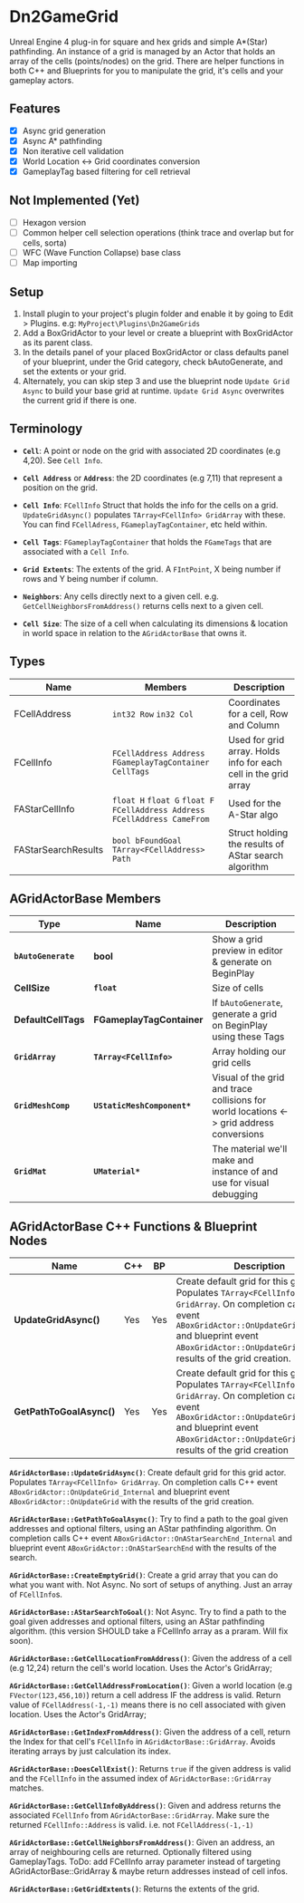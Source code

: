 # Dn2GameGrid

Unreal Engine 4 plug-in for square and hex grids and simple A*(Star) pathfinding. An instance of a grid is managed by an Actor that holds an array of the cells (points/nodes) on the grid. There are helper functions in both C++ and Blueprints for you to manipulate the grid, it's cells and your gameplay actors.

## Features
- [x] Async grid generation
- [x] Async A* pathfinding
- [x] Non iterative cell validation
- [x] World Location <-> Grid coordinates conversion
- [x] GameplayTag based filtering for cell retrieval

## Not Implemented (Yet)
- [ ] Hexagon version
- [ ] Common helper cell selection operations (think trace and overlap but for cells, sorta)
- [ ] WFC (Wave Function Collapse) base class
- [ ] Map importing

## Setup
1. Install plugin to your project's plugin folder and enable it by going to Edit > Plugins. e.g: `MyProject\Plugins\Dn2GameGrids`
2. Add a BoxGridActor to your level or create a blueprint with BoxGridActor as its parent class.
3. In the details panel of your placed BoxGridActor  or class defaults panel of your blueprint, under the Grid category, check bAutoGenerate, and set the extents or your grid.
4. Alternately, you can skip step 3 and use the blueprint node `Update Grid Async` to build your base grid at runtime. `Update Grid Async` overwrites the current grid if there is one.

## Terminology
- **`Cell`**: A point or node on the grid with associated 2D coordinates (e.g 4,20). See `Cell Info`.

- **`Cell Address`** or **`Address`**: the 2D coordinates (e.g 7,11) that represent a position on the grid.

- **`Cell Info`**: `FCellInfo` Struct that holds the info for the cells on a grid. `UpdateGridAsync()` populates `TArray<FCellInfo> GridArray` with these. You can find `FCellAdress`, `FGameplayTagContainer`, etc held within.

- **`Cell Tags`**: `FGameplayTagContainer` that holds the `FGameTags` that are associated with a `Cell Info`.

- **`Grid Extents`**: The extents of the grid. A `FIntPoint`, X being number if rows and Y being number if column.

- **`Neighbors`**: Any cells directly next to a given cell. e.g. `GetCellNeighborsFromAddress()` returns cells next to a given cell.

- **`Cell Size`**: The size of a cell when calculating its dimensions & location in world space in relation to the `AGridActorBase` that owns it.

## Types
| Name | Members | Description |
|-|-|-|
| FCellAddress | `int32 Row` `in32 Col` | Coordinates for a cell, Row and Column|
| FCellInfo | `FCellAddress Address` `FGameplayTagContainer CellTags`| Used for grid array. Holds info for each cell in the grid array |
| FAStarCellInfo | `float H` `float G` `float F` `FCellAddress Address` `FCellAddress CameFrom` | Used for the A-Star algo |
| FAStarSearchResults | `bool bFoundGoal` `TArray<FCellAddress> Path` | Struct holding the results of AStar search algorithm |


## AGridActorBase Members
<!--
**`bool` `bAutoGenerate`**: If the actor should generate a grid.
**`float` `CellSize`**: Size of cells.
**`FGameplayTagContainer` `DefaultCellTags`**: If `bAutoGenerate` is true we generate a grid on BeginPlay using these Tags.
**`TArray<FCellInfo>` `GridArray`**: Array holding our grid.
**`UStaticMeshComponent*` `GridMeshComp`**: Mesh component for visuals of the grid and trace collisions for world locations <> grid address conversions.
**`UMaterial*` `GridMat`**:	The material we'll make and instance of and use for visual debugging. -->
| Type                        | Name                  | Description                                                                              |
|-----------------------------|-----------------------|------------------------------------------------------------------------------------------|
| **`bAutoGenerate`** | **bool** | Show a grid preview in editor & generate on BeginPlay |
| **CellSize** | **`float`** | Size of cells |
| **DefaultCellTags** | **FGameplayTagContainer** | If `bAutoGenerate`, generate a grid on BeginPlay using these Tags |
| **`GridArray`** | **`TArray<FCellInfo>`** | Array holding our grid cells |
| **`GridMeshComp`** | **`UStaticMeshComponent*`** | Visual of the grid and trace collisions for world locations <-> grid address conversions |
| **`GridMat`** | **`UMaterial*`** | The material we'll make and instance of and use for visual debugging |


## AGridActorBase C++ Functions & Blueprint Nodes
| Name | C++ | BP | Description |
|-|-|-|-|
| **UpdateGridAsync()** | Yes | Yes | Create default grid for this grid actor. Populates `TArray<FCellInfo> GridArray`. On completion calls C++ event `ABoxGridActor::OnUpdateGrid_Internal` and blueprint event `ABoxGridActor::OnUpdateGrid` with the results of the grid creation. |
| **GetPathToGoalAsync()** | Yes | Yes |Create default grid for this grid actor. Populates `TArray<FCellInfo> GridArray`. On completion calls C++ event `ABoxGridActor::OnUpdateGrid_Internal` and blueprint event `ABoxGridActor::OnUpdateGrid` with the results of the grid creation|

**`AGridActorBase::UpdateGridAsync()`**: Create default grid for this grid actor. Populates `TArray<FCellInfo> GridArray`. On completion calls C++ event `ABoxGridActor::OnUpdateGrid_Internal` and blueprint event `ABoxGridActor::OnUpdateGrid` with the results of the grid creation.

**`AGridActorBase::GetPathToGoalAsync()`**: Try to find a path to the goal given addresses and optional filters, using an AStar pathfinding algorithm. On completion calls C++ event `ABoxGridActor::OnAStarSearchEnd_Internal` and blueprint event `ABoxGridActor::OnAStarSearchEnd` with the results of the search.

**`AGridActorBase::CreateEmptyGrid()`**: Create a grid array that you can do what you want with. Not Async. No sort of setups of anything. Just an array of `FCellInfo`s.

**`AGridActorBase::AStarSearchToGoal()`**: Not Async. Try to find a path to the goal given addresses and optional filters, using an AStar pathfinding algorithm. (this version SHOULD take a FCellInfo array as a praram. Will fix soon).

**`AGridActorBase::GetCellLocationFromAddress()`**: Given the address of a cell (e.g 12,24) return the cell's world location. Uses the Actor's GridArray;

**`AGridActorBase::GetCellAddressFromLocation()`**: Given a world location (e.g `FVector(123,456,10)`) return a cell address IF the address is valid. Return value of `FCellAddress(-1,-1)` means there is no cell associated with given location. Uses the Actor's GridArray;

**`AGridActorBase::GetIndexFromAddress()`**: Given the address of a cell, return the Index for that cell's `FCellInfo` in `AGridActorBase::GridArray`. Avoids iterating arrays by just calculation its index.

**`AGridActorBase::DoesCellExist()`**: Returns `true` if the given address is valid and the `FCellInfo` in the assumed index of `AGridActorBase::GridArray` matches.

**`AGridActorBase::GetCellInfoByAddress()`**: Given and address returns the associated `FCellInfo` from `AGridActorBase::GridArray`. Make sure the returned `FCellInfo::Address` is valid. i.e. not `FCellAddress(-1,-1)`

**`AGridActorBase::GetCellNeighborsFromAddress()`**: Given an address, an array of neighbouring cells are returned. Optionally filtered using GameplayTags. ToDo: add FCellInfo array parameter instead of targeting AGridActorBase::GridArray & maybe return addresses instead of cell infos.

**`AGridActorBase::GetGridExtents()`**: Returns the extents of the grid.